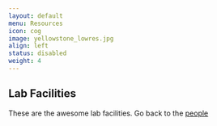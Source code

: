 ```yaml
---
layout: default
menu: Resources
icon: cog
image: yellowstone_lowres.jpg
align: left
status: disabled
weight: 4
---
```


## Lab Facilities

These are the awesome lab facilities. Go back to the [people](people.html)
